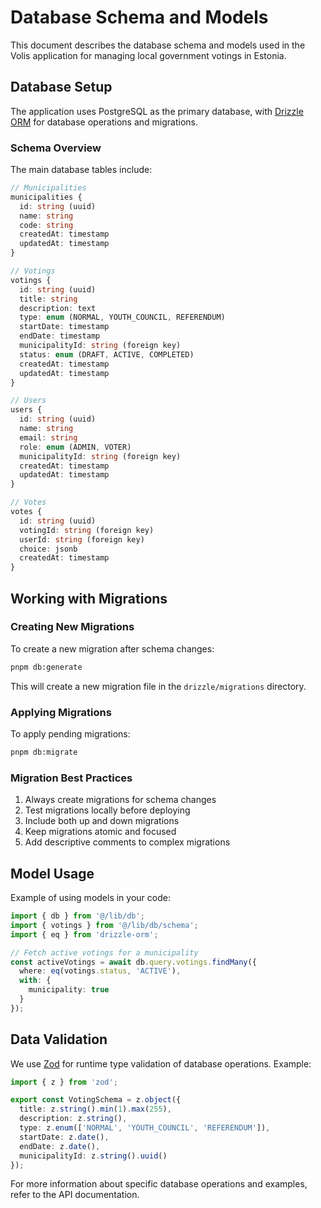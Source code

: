 # Database Schema and Models

This document describes the database schema and models used in the Volis application for managing local government votings in Estonia.

## Database Setup

The application uses PostgreSQL as the primary database, with [Drizzle ORM](https://orm.drizzle.team) for database operations and migrations.

### Schema Overview

The main database tables include:

```typescript
// Municipalities
municipalities {
  id: string (uuid)
  name: string
  code: string
  createdAt: timestamp
  updatedAt: timestamp
}

// Votings
votings {
  id: string (uuid)
  title: string
  description: text
  type: enum (NORMAL, YOUTH_COUNCIL, REFERENDUM)
  startDate: timestamp
  endDate: timestamp
  municipalityId: string (foreign key)
  status: enum (DRAFT, ACTIVE, COMPLETED)
  createdAt: timestamp
  updatedAt: timestamp
}

// Users
users {
  id: string (uuid)
  name: string
  email: string
  role: enum (ADMIN, VOTER)
  municipalityId: string (foreign key)
  createdAt: timestamp
  updatedAt: timestamp
}

// Votes
votes {
  id: string (uuid)
  votingId: string (foreign key)
  userId: string (foreign key)
  choice: jsonb
  createdAt: timestamp
}
```

## Working with Migrations

### Creating New Migrations

To create a new migration after schema changes:

```bash
pnpm db:generate
```

This will create a new migration file in the `drizzle/migrations` directory.

### Applying Migrations

To apply pending migrations:

```bash
pnpm db:migrate
```

### Migration Best Practices

1. Always create migrations for schema changes
2. Test migrations locally before deploying
3. Include both up and down migrations
4. Keep migrations atomic and focused
5. Add descriptive comments to complex migrations

## Model Usage

Example of using models in your code:

```typescript
import { db } from '@/lib/db';
import { votings } from '@/lib/db/schema';
import { eq } from 'drizzle-orm';

// Fetch active votings for a municipality
const activeVotings = await db.query.votings.findMany({
  where: eq(votings.status, 'ACTIVE'),
  with: {
    municipality: true
  }
});
```

## Data Validation

We use [Zod](https://zod.dev) for runtime type validation of database operations. Example:

```typescript
import { z } from 'zod';

export const VotingSchema = z.object({
  title: z.string().min(1).max(255),
  description: z.string(),
  type: z.enum(['NORMAL', 'YOUTH_COUNCIL', 'REFERENDUM']),
  startDate: z.date(),
  endDate: z.date(),
  municipalityId: z.string().uuid()
});
```

For more information about specific database operations and examples, refer to the API documentation.

